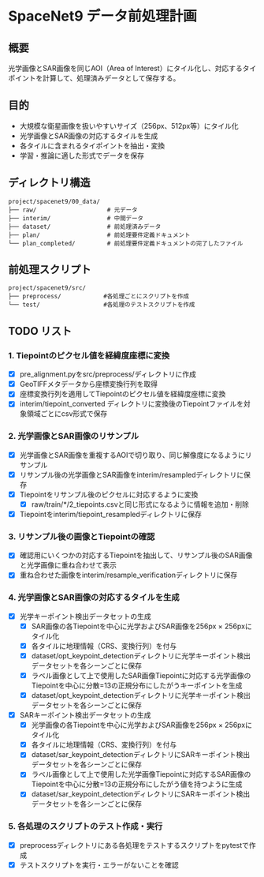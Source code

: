 # SpaceNet9 データ前処理計画

## 概要
光学画像とSAR画像を同じAOI（Area of Interest）にタイル化し、対応するタイポイントを計算して、処理済みデータとして保存する。

## 目的
- 大規模な衛星画像を扱いやすいサイズ（256px、512px等）にタイル化
- 光学画像とSAR画像の対応するタイルを生成
- 各タイルに含まれるタイポイントを抽出・変換
- 学習・推論に適した形式でデータを保存

## ディレクトリ構造

```
project/spacenet9/00_data/
├── raw/                    # 元データ
├── interim/                # 中間データ
├── dataset/                # 前処理済みデータ
├── plan/                   # 前処理要件定義ドキュメント
└── plan_completed/         # 前処理要件定義ドキュメントの完了したファイル
```

## 前処理スクリプト


```
project/spacenet9/src/
├── preprocess/            #各処理ごとにスクリプトを作成
└── test/                  #各処理のテストスクリプトを作成 
```


## TODO リスト

### 1. Tiepointのピクセル値を経緯度座標に変換
- [x] pre_alignment.pyをsrc/preprocess/ディレクトリに作成
- [x] GeoTIFFメタデータから座標変換行列を取得
- [x] 座標変換行列を適用してTiepointのピクセル値を経緯度座標に変換
- [x] interim/tiepoint_converted ディレクトリに変換後のTiepointファイルを対象領域ごとにcsv形式で保存

### 2. 光学画像とSAR画像のリサンプル
- [x] 光学画像とSAR画像を重複するAOIで切り取り、同じ解像度になるようにリサンプル
- [x] リサンプル後の光学画像とSAR画像をinterim/resampledディレクトリに保存
- [x] Tiepointをリサンプル後のピクセルに対応するように変換
   - [x] raw/train/*/2_tiepoints.csvと同じ形式になるように情報を追加・削除
- [x] Tiepointをinterim/tiepoint_resampledディレクトリに保存

### 3. リサンプル後の画像とTiepointの確認
- [x] 確認用にいくつかの対応するTiepointを抽出して、リサンプル後のSAR画像と光学画像に重ね合わせて表示
- [x] 重ね合わせた画像をinterim/resample_verificationディレクトリに保存

### 4. 光学画像とSAR画像の対応するタイルを生成
- [x] 光学キーポイント検出データセットの生成
   - [x] SAR画像の各Tiepointを中心に光学およびSAR画像を256px × 256pxにタイル化
   - [x] 各タイルに地理情報（CRS、変換行列）を付与
   - [x] dataset/opt_keypoint_detectionディレクトリに光学キーポイント検出データセットを各シーンごとに保存
   - [x] ラベル画像として上で使用したSAR画像Tiepointに対応する光学画像のTiepointを中心に分散=13の正規分布にしたがうキーポイントを生成
   - [x] dataset/opt_keypoint_detectionディレクトリに光学キーポイント検出データセットを各シーンごとに保存
- [x] SARキーポイント検出データセットの生成
   - [x] 光学画像の各Tiepointを中心に光学およびSAR画像を256px × 256pxにタイル化
   - [x] 各タイルに地理情報（CRS、変換行列）を付与
   - [x] dataset/sar_keypoint_detectionディレクトリにSARキーポイント検出データセットを各シーンごとに保存
   - [x] ラベル画像として上で使用した光学画像Tiepointに対応するSAR画像のTiepointを中心に分散=13の正規分布にしたがう値を持つように生成
   - [x] dataset/sar_keypoint_detectionディレクトリにSARキーポイント検出データセットを各シーンごとに保存

### 5. 各処理のスクリプトのテスト作成・実行
- [x] preprocessディレクトリにある各処理をテストするスクリプトをpytestで作成
- [x] テストスクリプトを実行・エラーがないことを確認